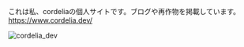 これは私、cordeliaの個人サイトです。ブログや再作物を掲載しています。
<br>
https://www.cordelia.dev/

![cordelia_dev](https://github.com/cordelia-sixth/cordelia-dev/assets/80014084/694fd365-881e-408f-a9e9-6f989d6b2451)
